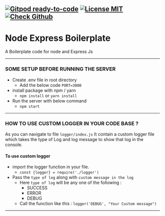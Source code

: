 [![Gitpod ready-to-code](https://img.shields.io/badge/Gitpod-ready--to--code-blue?logo=gitpod)](https://gitpod.io/#https://github.com/webobite/nodeExpressBoilerplate)
[![License MIT](https://badgen.net/badge/license/MIT/blue)](https://badgen.net/badge/license/MIT/blue)
[![Check Github](https://badgen.net/github/checks/webobite/nodeExpressBoilerplate/main)](https://badgen.net/github/checks/webobite/nodeExpressBoilerplate/main)
----------
# Node Express Boilerplate
A Boilerplate code for node and Express Js

----------
### SOME SETUP BEFORE RUNNING THE SERVER

- Create .env file in root directory
	- Add the below code
			`PORT=3000`
- install package with npm / yarn
	- `npm install` or `yarn install`
- Run the server with below command
	- `npm start`
----------
### HOW TO USE CUSTOM LOGGER IN YOUR CODE BASE ?
As you can navigate to file `logger/index.js` It contain a custom logger file which takes the type of Log and log message to show that log in the console.

#### To use custom logger
- import the logger function in your file.
	- `const {logger} = require('./logger')`
- Pass the `type of log` along with `custom message in the log`
	- Here `type of log` will be any one of the following :
		- SUCCESS
		- ERROR
		- DEBUG
	- Call the function like this : `logger('DEBUG', "Your Custom message")`
----------
